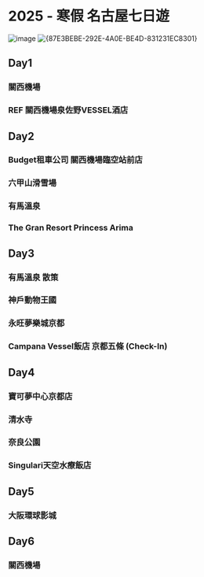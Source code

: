 # 2025 - 寒假 名古屋七日遊
![image](https://github.com/user-attachments/assets/0f1bf747-c35e-4dab-af41-8a24e82155a1)
![{87E3BEBE-292E-4A0E-BE4D-831231EC8301}](https://github.com/user-attachments/assets/52e21194-c0d6-45a7-8374-68fcf341d46a)

## Day1
### 關西機場
### REF 關西機場泉佐野VESSEL酒店

## Day2
### Budget租車公司 關西機場臨空站前店
### 六甲山滑雪場
### 有馬溫泉
### The Gran Resort Princess Arima

## Day3
### 有馬溫泉 散策
### 神戶動物王國
### 永旺夢樂城京都
### Campana Vessel飯店 京都五條 (Check-In)

## Day4
### 寶可夢中心京都店
### 清水寺
### 奈良公園
### Singulari天空水療飯店

## Day5
### 大阪環球影城

## Day6
### 關西機場
